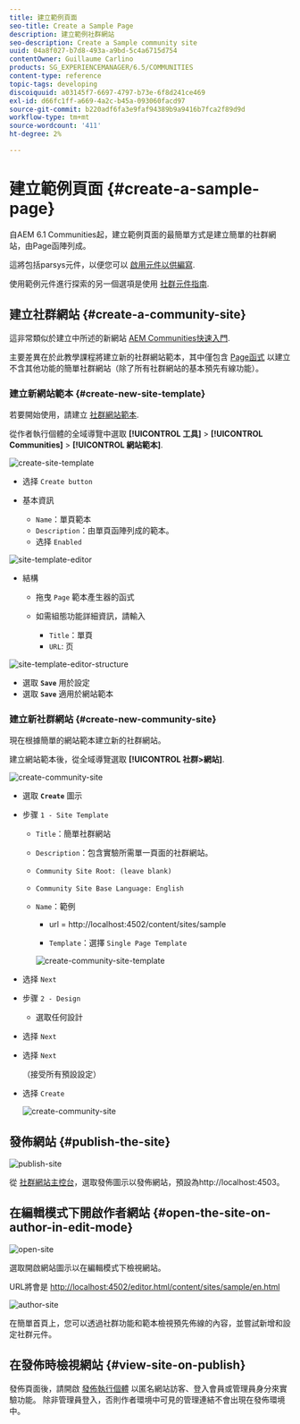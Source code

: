 ```yaml
---
title: 建立範例頁面
seo-title: Create a Sample Page
description: 建立範例社群網站
seo-description: Create a Sample community site
uuid: 04a8f027-b7d8-493a-a9bd-5c4a6715d754
contentOwner: Guillaume Carlino
products: SG_EXPERIENCEMANAGER/6.5/COMMUNITIES
content-type: reference
topic-tags: developing
discoiquuid: a03145f7-6697-4797-b73e-6f8d241ce469
exl-id: d66fc1ff-a669-4a2c-b45a-093060facd97
source-git-commit: b220adf6fa3e9faf94389b9a9416b7fca2f89d9d
workflow-type: tm+mt
source-wordcount: '411'
ht-degree: 2%

---
```


# 建立範例頁面 {#create-a-sample-page}

自AEM 6.1 Communities起，建立範例頁面的最簡單方式是建立簡單的社群網站，由Page函陣列成。

這將包括parsys元件，以便您可以 [啟用元件以供編寫](basics.md#accessing-communities-components).

使用範例元件進行探索的另一個選項是使用 [社群元件指南](components-guide.md).

## 建立社群網站 {#create-a-community-site}

這非常類似於建立中所述的新網站 [AEM Communities快速入門](getting-started.md).

主要差異在於此教學課程將建立新的社群網站範本，其中僅包含 [Page函式](functions.md#page-function) 以建立不含其他功能的簡單社群網站（除了所有社群網站的基本預先有線功能）。

### 建立新網站範本 {#create-new-site-template}

若要開始使用，請建立 [社群網站範本](sites.md).

從作者執行個體的全域導覽中選取 **[!UICONTROL 工具]** > **[!UICONTROL Communities]** > **[!UICONTROL 網站範本]**.

![create-site-template](assets/create-site-template1.png)

* 选择 `Create button`
* 基本資訊

   * `Name`：單頁範本
   * `Description`：由單頁函陣列成的範本。
   * 选择 `Enabled`

![site-template-editor](assets/site-template-editor.png)

* 結構

   * 拖曳 `Page` 範本產生器的函式
   * 如需組態功能詳細資訊，請輸入

      * `Title`：單頁
      * `URL`: 页

![site-template-editor-structure](assets/site-template-editor1.png)

* 選取 **`Save`** 用於設定
* 選取 **`Save`** 適用於網站範本

### 建立新社群網站 {#create-new-community-site}

現在根據簡單的網站範本建立新的社群網站。

建立網站範本後，從全域導覽選取 **[!UICONTROL 社群>網站]**.

![create-community-site](assets/create-community-site1.png)

* 選取 **`Create`** 圖示

* 步骤 `1 - Site Template`

   * `Title`：簡單社群網站
   * `Description`：包含實驗所需單一頁面的社群網站。
   * `Community Site Root: (leave blank)`
   * `Community Site Base Language: English`
   * `Name`：範例

      * url = http://localhost:4502/content/sites/sample

      * `Template`：選擇 `Single Page Template`

      ![create-community-site-template](assets/create-community-site-template.png)


* 选择 `Next`
* 步骤 `2 - Design`

   * 選取任何設計

* 选择 `Next`
* 选择 `Next`

   （接受所有預設設定）

* 选择 `Create`

   ![create-community-site](assets/create-community-site.png)

## 發佈網站 {#publish-the-site}

![publish-site](assets/publish-site.png)

從 [社群網站主控台](sites-console.md)，選取發佈圖示以發佈網站，預設為http://localhost:4503。

## 在編輯模式下開啟作者網站 {#open-the-site-on-author-in-edit-mode}

![open-site](assets/open-site.png)

選取開啟網站圖示以在編輯模式下檢視網站。

URL將會是 [http://localhost:4502/editor.html/content/sites/sample/en.html](http://localhost:4502/editor.html/content/sites/sample/en.html)

![author-site](assets/author-site.png)

在簡單首頁上，您可以透過社群功能和範本檢視預先佈線的內容，並嘗試新增和設定社群元件。

## 在發佈時檢視網站 {#view-site-on-publish}

發佈頁面後，請開啟 [發佈執行個體](http://localhost:4503/content/sites/sample/en.html) 以匿名網站訪客、登入會員或管理員身分來實驗功能。 除非管理員登入，否則作者環境中可見的管理連結不會出現在發佈環境中。
